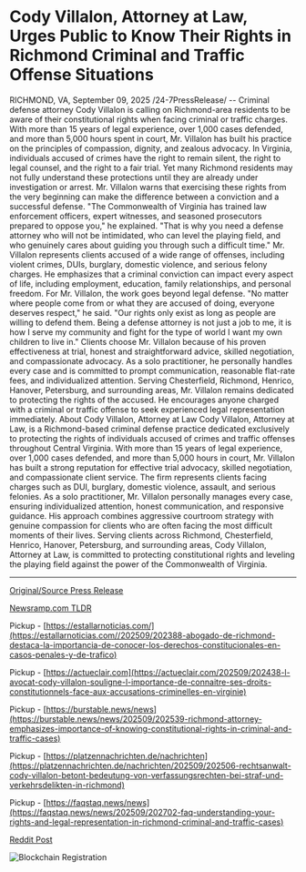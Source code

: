 # Cody Villalon, Attorney at Law, Urges Public to Know Their Rights in Richmond Criminal and Traffic Offense Situations

RICHMOND, VA, September 09, 2025 /24-7PressRelease/ -- Criminal defense attorney Cody Villalon is calling on Richmond-area residents to be aware of their constitutional rights when facing criminal or traffic charges. With more than 15 years of legal experience, over 1,000 cases defended, and more than 5,000 hours spent in court, Mr. Villalon has built his practice on the principles of compassion, dignity, and zealous advocacy.  In Virginia, individuals accused of crimes have the right to remain silent, the right to legal counsel, and the right to a fair trial. Yet many Richmond residents may not fully understand these protections until they are already under investigation or arrest. Mr. Villalon warns that exercising these rights from the very beginning can make the difference between a conviction and a successful defense. "The Commonwealth of Virginia has trained law enforcement officers, expert witnesses, and seasoned prosecutors prepared to oppose you," he explained. "That is why you need a defense attorney who will not be intimidated, who can level the playing field, and who genuinely cares about guiding you through such a difficult time."  Mr. Villalon represents clients accused of a wide range of offenses, including violent crimes, DUIs, burglary, domestic violence, and serious felony charges. He emphasizes that a criminal conviction can impact every aspect of life, including employment, education, family relationships, and personal freedom.  For Mr. Villalon, the work goes beyond legal defense. "No matter where people come from or what they are accused of doing, everyone deserves respect," he said. "Our rights only exist as long as people are willing to defend them. Being a defense attorney is not just a job to me, it is how I serve my community and fight for the type of world I want my own children to live in."  Clients choose Mr. Villalon because of his proven effectiveness at trial, honest and straightforward advice, skilled negotiation, and compassionate advocacy. As a solo practitioner, he personally handles every case and is committed to prompt communication, reasonable flat-rate fees, and individualized attention.  Serving Chesterfield, Richmond, Henrico, Hanover, Petersburg, and surrounding areas, Mr. Villalon remains dedicated to protecting the rights of the accused. He encourages anyone charged with a criminal or traffic offense to seek experienced legal representation immediately.  About Cody Villalon, Attorney at Law Cody Villalon, Attorney at Law, is a Richmond-based criminal defense practice dedicated exclusively to protecting the rights of individuals accused of crimes and traffic offenses throughout Central Virginia. With more than 15 years of legal experience, over 1,000 cases defended, and more than 5,000 hours in court, Mr. Villalon has built a strong reputation for effective trial advocacy, skilled negotiation, and compassionate client service.  The firm represents clients facing charges such as DUI, burglary, domestic violence, assault, and serious felonies. As a solo practitioner, Mr. Villalon personally manages every case, ensuring individualized attention, honest communication, and responsive guidance. His approach combines aggressive courtroom strategy with genuine compassion for clients who are often facing the most difficult moments of their lives.  Serving clients across Richmond, Chesterfield, Henrico, Hanover, Petersburg, and surrounding areas, Cody Villalon, Attorney at Law, is committed to protecting constitutional rights and leveling the playing field against the power of the Commonwealth of Virginia. 

---

[Original/Source Press Release](https://www.24-7pressrelease.com/press-release/526606/cody-villalon-attorney-at-law-urges-public-to-know-their-rights-in-richmond-criminal-and-traffic-offense-situations)
                    

[Newsramp.com TLDR](https://newsramp.com/curated-news/richmond-attorney-urges-public-to-know-rights-when-facing-criminal-charges/d5872b87519a41a30f01377f5ec057cf) 


Pickup - [https://estallarnoticias.com/](https://estallarnoticias.com//202509/202388-abogado-de-richmond-destaca-la-importancia-de-conocer-los-derechos-constitucionales-en-casos-penales-y-de-trafico)

Pickup - [https://actueclair.com](https://actueclair.com/202509/202438-l-avocat-cody-villalon-souligne-l-importance-de-connaitre-ses-droits-constitutionnels-face-aux-accusations-criminelles-en-virginie)

Pickup - [https://burstable.news/news](https://burstable.news/news/202509/202539-richmond-attorney-emphasizes-importance-of-knowing-constitutional-rights-in-criminal-and-traffic-cases)

Pickup - [https://platzennachrichten.de/nachrichten](https://platzennachrichten.de/nachrichten/202509/202506-rechtsanwalt-cody-villalon-betont-bedeutung-von-verfassungsrechten-bei-straf-und-verkehrsdelikten-in-richmond)

Pickup - [https://faqstaq.news/news](https://faqstaq.news/news/202509/202702-faq-understanding-your-rights-and-legal-representation-in-richmond-criminal-and-traffic-cases)
 



[Reddit Post](https://www.reddit.com/r/newsramp/comments/1nco9c2/richmond_attorney_urges_public_to_know_rights/) 



![Blockchain Registration](https://cdn.newsramp.app/24-7PressRelease/qrcode/259/9/lunaOLHW.webp)